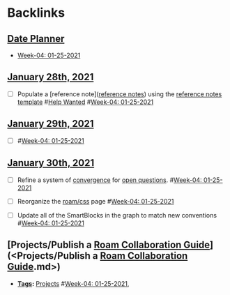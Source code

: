 
# Backlinks
## [Date Planner](<Date Planner.md>)
- [Week-04: 01-25-2021](<Week-04: 01-25-2021.md>)

## [January 28th, 2021](<January 28th, 2021.md>)
- [ ] Populate a [reference note]([reference notes](<reference notes.md>)) using the [reference notes template](((gix1P4auD))) #[Help Wanted](<Help Wanted.md>) #[Week-04: 01-25-2021](<Week-04: 01-25-2021.md>)

## [January 29th, 2021](<January 29th, 2021.md>)
- [ ] #[Week-04: 01-25-2021](<Week-04: 01-25-2021.md>)

## [January 30th, 2021](<January 30th, 2021.md>)
- [ ] Refine a system of [convergence](<convergence.md>) for [open questions](<open questions.md>). #[Week-04: 01-25-2021](<Week-04: 01-25-2021.md>)

- [ ] Reorganize the [roam/css](<roam/css.md>) page #[Week-04: 01-25-2021](<Week-04: 01-25-2021.md>)

- [ ] Update all of the SmartBlocks in the graph to match new conventions #[Week-04: 01-25-2021](<Week-04: 01-25-2021.md>)

## [Projects/Publish a [Roam Collaboration Guide](<Roam Collaboration Guide.md>)](<Projects/Publish a [Roam Collaboration Guide](<Roam Collaboration Guide.md>).md>)
- **[ Tags](< Tags.md>):** [Projects](<Projects.md>) #[Week-04: 01-25-2021](<Week-04: 01-25-2021.md>),

